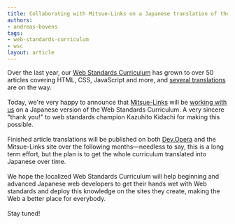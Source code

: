 ```yaml
---
title: Collaborating with Mitsue-Links on a Japanese translation of the Web Standards Curriculum
authors:
- andreas-bovens
tags:
- web-standards-curriculum
- wsc
layout: article
---
```

Over the last year, our <a href="http://www.opera.com/company/education/curriculum/">Web Standards Curriculum</a> has grown to over 50 articles covering HTML, CSS, JavaScript and more, and <a href="http://dev.opera.com/articles/view/web-standards-curriculum-translations/">several translations</a> are on the way. <br/><br/>Today, we&#39;re very happy to announce that <a href="http://www.mitsue.co.jp/">Mitsue-Links</a> will be <a href="http://standards.mitsue.co.jp/archives/001405.html">working with us</a> on a Japanese version of the Web Standards Curriculum. A very sincere &quot;thank you!&quot; to web standards champion Kazuhito Kidachi for making this possible. <br/><br/>Finished article translations will be published on both <a href="http://dev.opera.com/">Dev.Opera</a> and the Mitsue-Links site over the following months—needless to say, this is a long term effort, but the plan is to get the whole curriculum translated into Japanese over time.<br/><br/>We hope the localized Web Standards Curriculum will help beginning and advanced Japanese web developers to get their hands wet with Web standards and deploy this knowledge on the sites they create, making the Web a better place for everybody. <br/><br/>Stay tuned!
